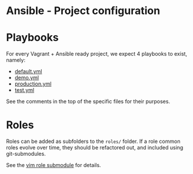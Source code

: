 Ansible - Project configuration
===============================

# Playbooks

For every Vagrant + Ansible ready project, we expect 4 playbooks to exist, namely:

* [default.yml](playbooks/default.yml)
* [demo.yml](playbooks/demo.yml)
* [production.yml](playbooks/production.yml)
* [test.yml](playbooks/test.yml)

See the comments in the top of the specific files for their purposes.

# Roles

Roles can be added as subfolders to the `roles/` folder. If a role common roles
evolve over time, they should be refactored out, and included using git-submodules.

See the [vim role submodule](https://github.com/magenta-aps/ansible-role-vim) for details.
